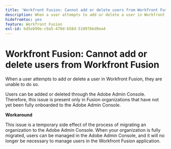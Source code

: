 ```yaml
---
title: 'Workfront Fusion: Cannot add or delete users from Workfront Fusion'
description: When a user attempts to add or delete a user in Workfront Fusion, they are unable to do so.
hidefromtoc: yes
feature: Workfront Fusion
exl-id: bd5eb99e-c9a5-470d-b58d-51097bbd9ea4
---
```

# Workfront Fusion: Cannot add or delete users from Workfront Fusion

When a user attempts to add or delete a user in Workfront Fusion, they are unable to do so.

Users can be added or deleted through the Adobe Admin Console. Therefore, this issue is present only in Fusion organizations that have not yet been fully onboarded to the Adobe Admin Console.

**Workaround**

This issue is a temporary side effect of the process of migrating an organization to the Adobe Admin Console. When your organization is fully migrated, users can be managed in the Adobe Admin Console, and it will no longer be necessary to manage users in the Workfront Fusion application.

<!--_First reported on June 1, 2024._ -->
